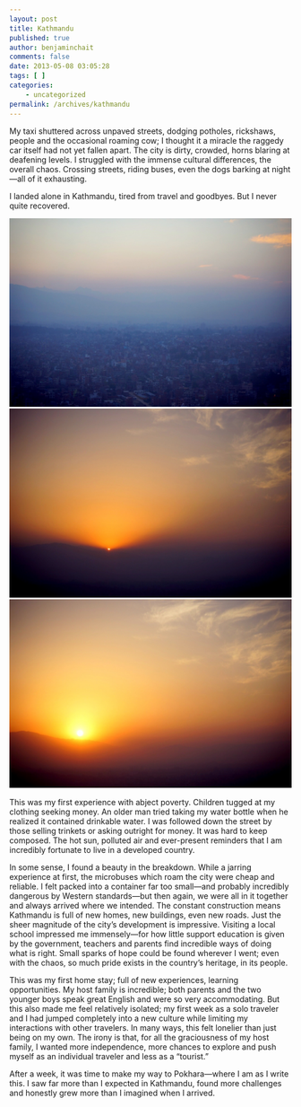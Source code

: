 ```yaml
---
layout: post
title: Kathmandu
published: true
author: benjaminchait
comments: false
date: 2013-05-08 03:05:28
tags: [ ]
categories:
    - uncategorized
permalink: /archives/kathmandu
---
```

My taxi shuttered across unpaved streets, dodging potholes, rickshaws, people and the occasional roaming cow; I thought it a miracle the raggedy car itself had not yet fallen apart. The city is dirty, crowded, horns blaring at deafening levels. I struggled with the immense cultural differences, the overall chaos. Crossing streets, riding buses, even the dogs barking at night—all of it exhausting.

I landed alone in Kathmandu, tired from travel and goodbyes. But I never quite recovered.


![Kathmandu morning][1]
![Kathmandu first light][2]
![Kathmandu sunrise][3]

This was my first experience with abject poverty. Children tugged at my clothing seeking money. An older man tried taking my water bottle when he realized it contained drinkable water. I was followed down the street by those selling trinkets or asking outright for money. It was hard to keep composed. The hot sun, polluted air and ever-present reminders that I am incredibly fortunate to live in a developed country.

In some sense, I found a beauty in the breakdown. While a jarring experience at first, the microbuses which roam the city were cheap and reliable. I felt packed into a container far too small—and probably incredibly dangerous by Western standards—but then again, we were all in it together and always arrived where we intended. The constant construction means Kathmandu is full of new homes, new buildings, even new roads. Just the sheer magnitude of the city’s development is impressive. Visiting a local school impressed me immensely—for how little support education is given by the government, teachers and parents find incredible ways of doing what is right. Small sparks of hope could be found wherever I went; even with the chaos, so much pride exists in the country’s heritage, in its people.

This was my first home stay; full of new experiences, learning opportunities. My host family is incredible; both parents and the two younger boys speak great English and were so very accommodating. But this also made me feel relatively isolated; my first week as a solo traveler and I had jumped completely into a new culture while limiting my interactions with other travelers. In many ways, this felt lonelier than just being on my own. The irony is that, for all the graciousness of my host family, I wanted more independence, more chances to explore and push myself as an individual traveler and less as a “tourist.”

After a week, it was time to make my way to Pokhara—where I am as I write this. I saw far more than I expected in Kathmandu, found more challenges and honestly grew more than I imagined when I arrived.

 [1]: /wp-content/uploads/media/img/2013/05-wp/20130518-130357.jpg
 [2]: /wp-content/uploads/media/img/2013/05-wp/20130518-130406.jpg
 [3]: /wp-content/uploads/media/img/2013/05-wp/20130518-130414.jpg
